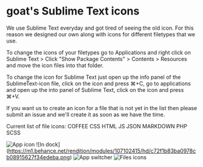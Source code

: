 goat's Sublime Text icons
==================

We use Sublime Text everyday and got tired of seeing the old icon. For this reason we designed our own along with icons for different filetypes that we use.

To change the icons of your filetypes go to Applications and right click on Sublime Text > Click "Show Package Contents" > Contents > Resources and move the icon files into that folder.
 
To change the icon for Sublime Text just open up the info panel of the SublimeText-icon file, click on the icon and press ⌘+C, go to applications and open up the into panel of Sublime Text, click on the icon and press ⌘+V.

If you want us to create an icon for a file that is not yet in the list then please submit an issue and we'll create it as soon as we have the time.

Current list of file icons:
COFFEE
CSS
HTML
JS
JSON
MARKDOWN
PHP
SCSS

 
![App icon](https://m1.behance.net/rendition/modules/107270665/disp/07fcb7f2d16be3c067dd5cc7e4743e1f.jpg)
![In dock] (https://m1.behance.net/rendition/modules/107102415/hd/c72f1b83ba0978cb08915627f34edeba.png)
![App switcher](https://m1.behance.net/rendition/modules/107102413/hd/606d4645cadb37af0f614af05e7e6bd0.png)
![Files icons](https://m1.behance.net/rendition/modules/107102417/hd/f7b682e5dab069ae407cc8b3be88eb85.png)


